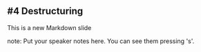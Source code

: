 ##  #4 Destructuring

This is a new Markdown slide

note:
    Put your speaker notes here.
    You can see them pressing 's'.

